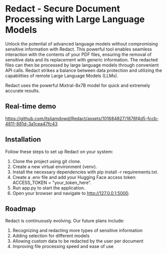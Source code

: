 # Redact - Secure Document Processing with Large Language Models

Unlock the potential of advanced language models without compromising sensitive information with Redact. This powerful tool enables seamless interaction with the contents of your PDF files, ensuring the removal of sensitive data and its replacement with generic information. The redacted files can then be processed by large language models through convenient API calls. Redact strikes a balance between data protection and utilizing the capabilities of remote Large Language Models (LLMs).

Redact uses the powerful Mixtral-8x7B model for quick and extremely accurate results.

## Real-time demo


https://github.com/itsliamdowd/Redact/assets/101684827/1876f4d5-fccb-4811-881d-3a1cea47fc43




## Installation
Follow these steps to set up Redact on your system:
1. Clone the project using git clone.
2. Create a new virtual environment (venv).
3. Install the necessary dependencies with pip install -r requirements.txt.
4. Create a .env file and add your Hugging Face access token: ACCESS_TOKEN = "your_token_here".
5. Run app.py to start the application.
6. Open your browser and navigate to http://127.0.0.1:5000.

## Roadmap
Redact is continuously evolving. Our future plans include:
1. Recognizing and redacting more types of sensitive information
2. Adding selection for different models
3. Allowing custom data to be redacted by the user per document
4. Improving file processing speed and ease of use
